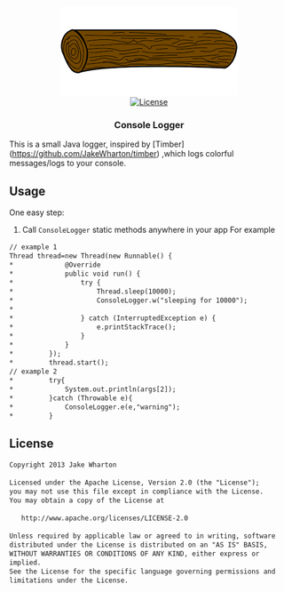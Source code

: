 

<p align="center">
   <a><img src="https://github.com/RuitiariGibson/ConsoleLogger/blob/master/log.png"/><a/><br>
      <a href="https://opensource.org/licenses/Apache-2.0"><img alt="License" src="https://img.shields.io/badge/License-Apache%202.0-blue.svg"/></a>

  <h3 align="center">Console Logger</h3>

This is a small Java logger, inspired by [Timber] (https://github.com/JakeWharton/timber) ,which logs colorful messages/logs to your console.

Usage
-----

One easy step:

 1. Call `ConsoleLogger` static methods anywhere in your app
 For example
 
 ```
 // example 1
 Thread thread=new Thread(new Runnable() {
 *             @Override
 *             public void run() {
 *                 try {
 *                     Thread.sleep(10000);
 *                     ConsoleLogger.w("sleeping for 10000");
 *
 *                 } catch (InterruptedException e) {
 *                     e.printStackTrace();
 *                 }
 *             }
 *         });
 *         thread.start();
 // example 2
 *         try{
 *             System.out.println(args[2]);
 *         }catch (Throwable e){
 *             ConsoleLogger.e(e,"warning");
 *         }
 ```
 
 License
-------

    Copyright 2013 Jake Wharton

    Licensed under the Apache License, Version 2.0 (the "License");
    you may not use this file except in compliance with the License.
    You may obtain a copy of the License at

       http://www.apache.org/licenses/LICENSE-2.0

    Unless required by applicable law or agreed to in writing, software
    distributed under the License is distributed on an "AS IS" BASIS,
    WITHOUT WARRANTIES OR CONDITIONS OF ANY KIND, either express or implied.
    See the License for the specific language governing permissions and
    limitations under the License.
 

